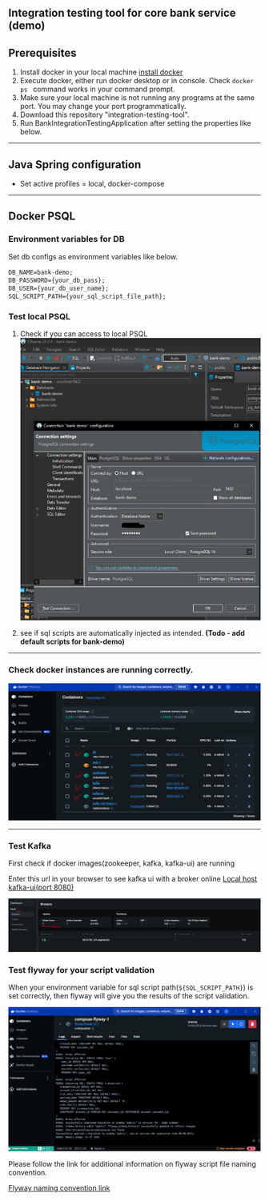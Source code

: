 Integration testing tool for core bank service (demo)
---
## Prerequisites

1. Install docker in your local machine [install docker](https://docs.docker.com/desktop/install/)
2. Execute docker, either run docker desktop or in console. Check `docker ps ` command works in your command prompt.
3. Make sure your local machine is not running any programs at the same port. You may change your port programmatically.
4. Download this repository "integration-testing-tool".
5. Run BankIntegrationTestingApplication after setting the properties like below.

---

## Java Spring configuration

- Set active profiles = local, docker-compose
---


## Docker PSQL

### Environment variables for DB

Set db configs as environment variables like below.
```
DB_NAME=bank-demo;
DB_PASSWORD={your_db_pass};
DB_USER={your_db_user_name};
SQL_SCRIPT_PATH={your_sql_script_file_path};
```

### Test local PSQL
1. Check if you can access to local PSQL
    ![psql connection test (Dbeaver console)](img/db-connection.PNG)

2. see if sql scripts are automatically injected as intended.
    **(Todo - add default scripts for bank-demo)**

---

### Check docker instances are running correctly.
 ![docker (windows)](img/docker.PNG)

---

### Test Kafka
First check if docker images(zookeeper, kafka, kafka-ui) are running

Enter this url in your browser to see kafka ui with a broker online
[Local host kafka-ui(port 8080)](http://localhost:8080/ui/clusters/)

![kafka-ui (browser)](img/kafka-ui.PNG)


### Test flyway for your script validation
When your environment variable for sql script path(`${SQL_SCRIPT_PATH}`) is set correctly, then flyway will give you the results of the script validation.

![flyway-docker (browser)](img/flyway.PNG)

Please follow the link for additional information on flyway script file naming convention.

[Flyway naming convention link](https://www.red-gate.com/blog/database-devops/flyway-naming-patterns-matter)
